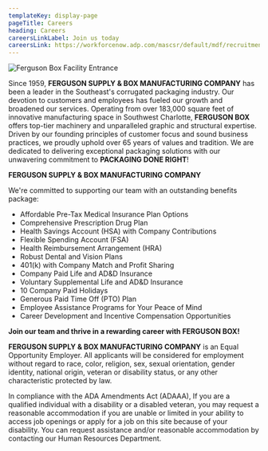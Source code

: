 ```yaml
---
templateKey: display-page
pageTitle: Careers
heading: Careers
careersLinkLabel: Join us today
careersLink: https://workforcenow.adp.com/mascsr/default/mdf/recruitment/recruitment.html?cid=fa593286-4203-4329-8ec4-9d556ca66789&ccId=19000101_000001&type=JS&lang=en_US
---
```

![Ferguson Box Facility Entrance](/uploads/ferguson_box_pano.jpg)

Since 1959, **FERGUSON SUPPLY & BOX MANUFACTURING COMPANY** has been a leader in the Southeast's corrugated packaging industry. Our devotion to customers and employees has fueled our growth and broadened our services. Operating from over 183,000 square feet of innovative manufacturing space in Southwest Charlotte, **FERGUSON BOX** offers top-tier machinery and unparalleled graphic and structural expertise. Driven by our founding principles of customer focus and sound business practices, we proudly uphold over 65 years of values and tradition. We are dedicated to delivering exceptional packaging solutions with our unwavering commitment to **PACKAGING DONE RIGHT**!

**FERGUSON SUPPLY & BOX MANUFACTURING COMPANY**

We're committed to supporting our team with an outstanding benefits package:
* Affordable Pre-Tax Medical Insurance Plan Options
* Comprehensive Prescription Drug Plan
* Health Savings Account (HSA) with Company Contributions
* Flexible Spending Account (FSA)
* Health Reimbursement Arrangement (HRA)
* Robust Dental and Vision Plans
* 401(k) with Company Match and Profit Sharing
* Company Paid Life and AD&D Insurance
* Voluntary Supplemental Life and AD&D Insurance
* 10 Company Paid Holidays
* Generous Paid Time Off (PTO) Plan
* Employee Assistance Programs for Your Peace of Mind
* Career Development and Incentive Compensation Opportunities

**Join our team and thrive in a rewarding career with FERGUSON BOX!**

**FERGUSON SUPPLY & BOX MANUFACTURING COMPANY** is an Equal Opportunity Employer. All applicants will be considered for employment without regard to race, color, religion, sex, sexual orientation, gender identity, national origin, veteran or disability status, or any other characteristic protected by law.

In compliance with the ADA Amendments Act (ADAAA), If you are a qualified individual with a disability or a disabled veteran, you may request a reasonable accommodation if you are unable or limited in your ability to access job openings or apply for a job on this site because of your disability. You can request assistance and/or reasonable accommodation by contacting our Human Resources Department.
